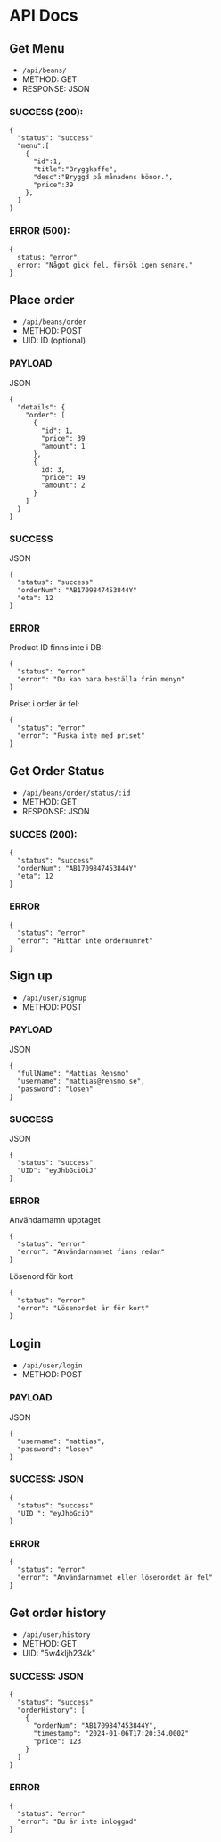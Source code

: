 # API Docs

## Get Menu

- `/api/beans/`
- METHOD: GET
- RESPONSE: JSON

### SUCCESS (200):

```
{
  "status": "success"
  "menu":[
    {
      "id":1,
      "title":"Bryggkaffe",
      "desc":"Bryggd på månadens bönor.",
      "price":39
    },
  ]
}
```

### ERROR (500):

```
{
  status: "error"
  error: "Något gick fel, försök igen senare."
}
```

## Place order

- `/api/beans/order`
- METHOD: POST
- UID: ID (optional)

### PAYLOAD

JSON

```
{
  "details": {
    "order": [
      {
        "id": 1,
        "price": 39
        "amount": 1
      },
      {
        id: 3,
        "price": 49
        "amount": 2
      }
    ]
  }
}
```

### SUCCESS

JSON

```
{
  "status": "success"
  "orderNum": "AB1709847453844Y"
  "eta": 12
}
```

### ERROR

Product ID finns inte i DB:

```
{
  "status": "error"
  "error": "Du kan bara beställa från menyn"
}
```

Priset i order är fel:

```
{
  "status": "error"
  "error": "Fuska inte med priset"
}
```

## Get Order Status

- `/api/beans/order/status/:id`
- METHOD: GET
- RESPONSE: JSON

### SUCCES (200):

```
{
  "status": "success"
  "orderNum": "AB1709847453844Y"
  "eta": 12
}
```

### ERROR

```
{
  "status": "error"
  "error": "Hittar inte ordernumret"
}
```

## Sign up

- `/api/user/signup`
- METHOD: POST

### PAYLOAD

JSON

```
{
  "fullName": "Mattias Rensmo"
  "username": "mattias@rensmo.se",
  "password": "losen"
}
```

### SUCCESS

JSON

```
{
  "status": "success"
  "UID": "eyJhbGciOiJ"
}
```

### ERROR

Användarnamn upptaget

```
{
  "status": "error"
  "error": "Användarnamnet finns redan"
}
```

Lösenord för kort

```
{
  "status": "error"
  "error": "Lösenordet är för kort"
}
```

## Login

- `/api/user/login`
- METHOD: POST

### PAYLOAD

JSON

```
{
  "username": "mattias",
  "password": "losen"
}
```

### SUCCESS: JSON

```
{
  "status": "success"
  "UID ": "eyJhbGciO"
}
```

### ERROR

```
{
  "status": "error"
  "error": "Användarnamnet eller lösenordet är fel"
}
```

## Get order history

- `/api/user/history`
- METHOD: GET
- UID: "5w4kljh234k"

### SUCCESS: JSON

```
{
  "status": "success"
  "orderHistory": [
    {
      "orderNum": "AB1709847453844Y",
      "timestamp": "2024-01-06T17:20:34.000Z"
      "price": 123
    }
  ]
}
```

### ERROR

```
{
  "status": "error"
  "error": "Du är inte inloggad"
}
```

<!--
## Check JWT

- `/api/user/status`
- METHOD: GET
- AUTH: JWT

### SUCCESS: JSON

```
{
  "status": "success"
}
```

### ERROR

```
{
  "status": "error"
  "error": "Token är inte giltig"
}
``` -->
